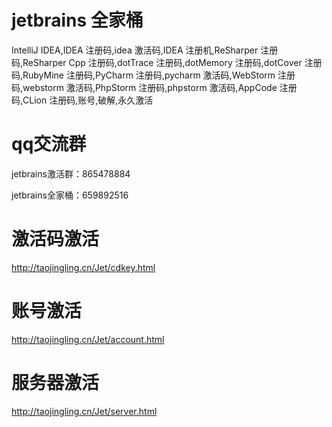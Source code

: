 # jetbrains 全家桶
IntelliJ IDEA,IDEA 注册码,idea 激活码,IDEA 注册机,ReSharper 注册码,ReSharper Cpp 注册码,dotTrace 注册码,dotMemory 注册码,dotCover 注册码,RubyMine 注册码,PyCharm 注册码,pycharm 激活码,WebStorm 注册码,webstorm 激活码,PhpStorm 注册码,phpstorm 激活码,AppCode 注册码,CLion 注册码,账号,破解,永久激活
# qq交流群
jetbrains激活群：865478884

jetbrains全家桶：659892516
# 激活码激活
http://taojingling.cn/Jet/cdkey.html
# 账号激活
http://taojingling.cn/Jet/account.html
# 服务器激活
http://taojingling.cn/Jet/server.html
    
